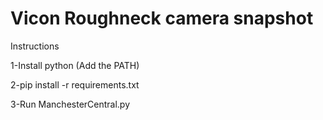 # Vicon Roughneck camera snapshot



Instructions

1-Install python (Add the PATH)

2-pip install -r requirements.txt

3-Run ManchesterCentral.py 
